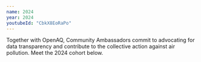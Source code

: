 ```yaml
---
name: 2024
year: 2024
youtubeId: "CbkX8EoRaPo"
---
```


Together with OpenAQ, Community Ambassadors commit to advocating for data transparency and contribute to the collective action against air pollution. Meet the 2024 cohort below.
